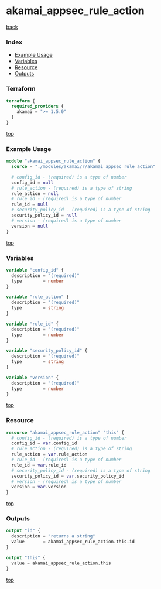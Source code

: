 # akamai_appsec_rule_action

[back](../akamai.md)

### Index

- [Example Usage](#example-usage)
- [Variables](#variables)
- [Resource](#resource)
- [Outputs](#outputs)

### Terraform

```terraform
terraform {
  required_providers {
    akamai = ">= 1.5.0"
  }
}
```

[top](#index)

### Example Usage

```terraform
module "akamai_appsec_rule_action" {
  source = "./modules/akamai/r/akamai_appsec_rule_action"

  # config_id - (required) is a type of number
  config_id = null
  # rule_action - (required) is a type of string
  rule_action = null
  # rule_id - (required) is a type of number
  rule_id = null
  # security_policy_id - (required) is a type of string
  security_policy_id = null
  # version - (required) is a type of number
  version = null
}
```

[top](#index)

### Variables

```terraform
variable "config_id" {
  description = "(required)"
  type        = number
}

variable "rule_action" {
  description = "(required)"
  type        = string
}

variable "rule_id" {
  description = "(required)"
  type        = number
}

variable "security_policy_id" {
  description = "(required)"
  type        = string
}

variable "version" {
  description = "(required)"
  type        = number
}
```

[top](#index)

### Resource

```terraform
resource "akamai_appsec_rule_action" "this" {
  # config_id - (required) is a type of number
  config_id = var.config_id
  # rule_action - (required) is a type of string
  rule_action = var.rule_action
  # rule_id - (required) is a type of number
  rule_id = var.rule_id
  # security_policy_id - (required) is a type of string
  security_policy_id = var.security_policy_id
  # version - (required) is a type of number
  version = var.version
}
```

[top](#index)

### Outputs

```terraform
output "id" {
  description = "returns a string"
  value       = akamai_appsec_rule_action.this.id
}

output "this" {
  value = akamai_appsec_rule_action.this
}
```

[top](#index)